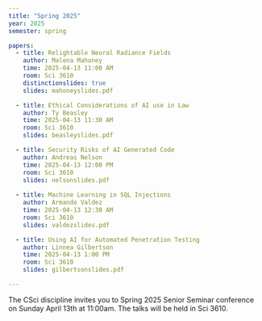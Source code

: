 ```yaml
---
title: "Spring 2025"
year: 2025
semester: spring

papers:
  - title: Relightable Neural Radiance Fields
    author: Malena Mahoney
    time: 2025-04-13 11:00 AM
    room: Sci 3610
    distinctionslides: true
    slides: mahoneyslides.pdf

  - title: Ethical Considerations of AI use in Law
    author: Ty Beasley
    time: 2025-04-13 11:30 AM
    room: Sci 3610
    slides: beasleyslides.pdf

  - title: Security Risks of AI Generated Code
    author: Andreas Nelson
    time: 2025-04-13 12:00 PM
    room: Sci 3610
    slides: nelsonslides.pdf
  
  - title: Machine Learning in SQL Injections
    author: Armando Valdez
    time: 2025-04-13 12:30 AM
    room: Sci 3610
    slides: valdezslides.pdf

  - title: Using AI for Automated Penetration Testing
    author: Linnea Gilbertson
    time: 2025-04-13 1:00 PM
    room: Sci 3610
    slides: gilbertsonslides.pdf

---
```


The CSci discipline invites you to Spring 2025 Senior Seminar conference on
Sunday April 13th at 11:00am.
The talks will be held in Sci 3610.





